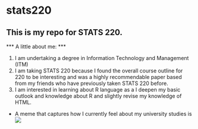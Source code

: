 # stats220

## This is my repo for STATS 220. 

*** A little about me: ***

1. I am undertaking a degree in Information Technology and Management (ITM)
2. I am taking STATS 220 because I found the overall course outline for 220 to be interesting and was a highly recommendable paper based from my friends who have previously taken STATS 220 before. 
3. I am interested in learning about R language as a I deepen my basic outlook and knowledge about R and slightly revise my knowledge of HTML.

* A meme that captures how I currently feel about my university studies is ![](https://c.tenor.com/8druEACXtX8AAAAd/tenor.gif)
